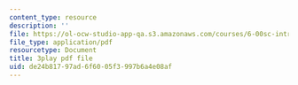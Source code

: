 ```yaml
---
content_type: resource
description: ''
file: https://ol-ocw-studio-app-qa.s3.amazonaws.com/courses/6-00sc-introduction-to-computer-science-and-programming-spring-2011/de24b81797ad6f6005f3997b6a4e08af_Iu4xTLKcbPo.pdf
file_type: application/pdf
resourcetype: Document
title: 3play pdf file
uid: de24b817-97ad-6f60-05f3-997b6a4e08af
---
```

